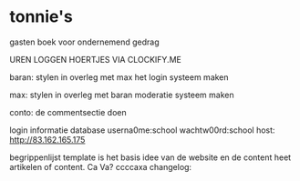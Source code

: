 # tonnie's
gasten boek voor ondernemend gedrag

UREN LOGGEN HOERTJES VIA CLOCKIFY.ME

baran:
stylen in overleg met max
het login systeem maken

max:
stylen in overleg met baran
moderatie systeem maken

conto:
de commentsectie doen



login informatie database
userna0me:school
wachtw00rd:school
host: http://83.162.165.175


begrippenlijst
template is het basis idee van de website en de content heet artikelen of content.
Ca Va?
ccccaxa
changelog:
